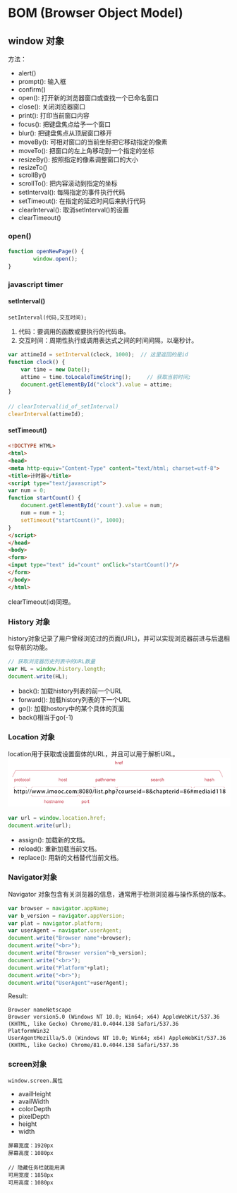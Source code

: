 # BOM (Browser Object Model)

## window 对象

方法：
- alert()
- prompt(): 输入框
- confirm()
- open(): 打开新的浏览器窗口或查找一个已命名窗口
- close(): 关闭浏览器窗口
- print(): 打印当前窗口内容
- focus(): 把键盘焦点给予一个窗口
- blur(): 把键盘焦点从顶层窗口移开
- moveBy(): 可相对窗口的当前坐标把它移动指定的像素
- moveTo(): 把窗口的左上角移动到一个指定的坐标
- resizeBy(): 按照指定的像素调整窗口的大小
- resizeTo()
- scrollBy()
- scrollTo(): 把内容滚动到指定的坐标
- setInterval(): 每隔指定的事件执行代码
- setTimeout(): 在指定的延迟时间后来执行代码
- clearInterval(): 取消setInterval()的设置
- clearTimeout()


### open()
```javascript
function openNewPage() {
        window.open();
}
```

### javascript timer
#### setInterval()
```
setInterval(代码,交互时间);
```
1. 代码：要调用的函数或要执行的代码串。
2. 交互时间：周期性执行或调用表达式之间的时间间隔，以毫秒计。

```javascript
var attimeId = setInterval(clock, 1000);  // 这里返回的是id
function clock() {
    var time = new Date();          
    attime = time.toLocaleTimeString();     // 获取当前时间;
    document.getElementById("clock").value = attime;
}

// clearInterval(id_of_setInterval)
clearInterval(attimeId);
```

#### setTimeout()
```html
<!DOCTYPE HTML>
<html>
<head>
<meta http-equiv="Content-Type" content="text/html; charset=utf-8">
<title>计时器</title>
<script type="text/javascript">
var num = 0;
function startCount() {
    document.getElementById('count').value = num;
    num = num + 1;
    setTimeout("startCount()", 1000);
}
</script>
</head>
<body>
<form>
<input type="text" id="count" onClick="startCount()"/>
</form>
</body>
</html>
```

clearTimeout(id)同理。

### History 对象

history对象记录了用户曾经浏览过的页面(URL)，并可以实现浏览器前进与后退相似导航的功能。

```javascript
// 获取浏览器历史列表中的URL数量
var HL = window.history.length;
document.write(HL);
```


- back(): 加载history列表的前一个URL
- forward(): 加载history列表的下一个URL
- go(): 加载hostory中的某个具体的页面
- back()相当于go(-1)

### Location 对象
location用于获取或设置窗体的URL，并且可以用于解析URL。
![alt text](./images/locaitonObject.jpg)

```javascript
var url = window.location.href;
document.write(url);
```

- assign(): 加载新的文档。
- reload(): 重新加载当前文档。
- replace(): 用新的文档替代当前文档。


### Navigator对象
Navigator 对象包含有关浏览器的信息，通常用于检测浏览器与操作系统的版本。

```javascript
var browser = navigator.appName;
var b_version = navigator.appVersion;
var plat = navigator.platform;
var userAgent = navigator.userAgent;
document.write("Browser name"+browser);
document.write("<br>");
document.write("Browser version"+b_version);
document.write("<br>");
document.write("Platform"+plat);
document.write("<br>");
document.write("UserAgent"+userAgent);
```
Result:
```
Browser nameNetscape
Browser version5.0 (Windows NT 10.0; Win64; x64) AppleWebKit/537.36 (KHTML, like Gecko) Chrome/81.0.4044.138 Safari/537.36
PlatformWin32
UserAgentMozilla/5.0 (Windows NT 10.0; Win64; x64) AppleWebKit/537.36 (KHTML, like Gecko) Chrome/81.0.4044.138 Safari/537.36
```

### screen对象
```
window.screen.属性
```

- availHeight
- availWidth
- colorDepth
- pixelDepth
- height
- width

```
屏幕宽度：1920px
屏幕高度：1080px

// 隐藏任务栏就能用满
可用宽度：1858px
可用高度：1080px
```